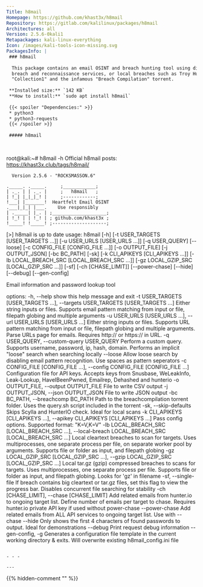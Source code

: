 ```yaml
---
Title: h8mail
Homepage: https://github.com/khast3x/h8mail
Repository: https://gitlab.com/kalilinux/packages/h8mail
Architectures: all
Version: 2.5.6-0kali1
Metapackages: kali-linux-everything 
Icon: /images/kali-tools-icon-missing.svg
PackagesInfo: |
 ### h8mail
 
  This package contains an email OSINT and breach hunting tool using different
  breach and reconnaissance services, or local breaches such as Troy Hunt's
  "Collection1" and the infamous "Breach Compilation" torrent.
 
 **Installed size:** `142 KB`  
 **How to install:** `sudo apt install h8mail`  
 
 {{< spoiler "Dependencies:" >}}
 * python3
 * python3-requests
 {{< /spoiler >}}
 
 ##### h8mail
 
 
 ```
 root@kali:~# h8mail -h
  		  Official h8mail posts: 
 		  https://khast3x.club/tags/h8mail/
 
  
 	  Version 2.5.6 - "ROCKSMASSON.6"  
  
  	._____. ._____.     ;____________;
  	| ._. | | ._. |     ;   h8mail   ;
  	| !_| |_|_|_! |     ;------------;
  	!___| |_______!  Heartfelt Email OSINT
  	.___|_|_| |___.    Use responsibly
  	| ._____| |_. | ;____________________;
  	| !_! | | !_! | ; github.com/khast3x ;
  	!_____! !_____! ;--------------------;
  	
 [>] h8mail is up to date
 usage: h8mail [-h] [-t USER_TARGETS [USER_TARGETS ...]]
               [-u USER_URLS [USER_URLS ...]] [-q USER_QUERY] [--loose]
               [-c CONFIG_FILE [CONFIG_FILE ...]] [-o OUTPUT_FILE]
               [-j OUTPUT_JSON] [-bc BC_PATH] [-sk]
               [-k CLI_APIKEYS [CLI_APIKEYS ...]]
               [-lb LOCAL_BREACH_SRC [LOCAL_BREACH_SRC ...]]
               [-gz LOCAL_GZIP_SRC [LOCAL_GZIP_SRC ...]] [-sf]
               [-ch [CHASE_LIMIT]] [--power-chase] [--hide] [--debug]
               [--gen-config]
 
 Email information and password lookup tool
 
 options:
   -h, --help            show this help message and exit
   -t USER_TARGETS [USER_TARGETS ...], --targets USER_TARGETS [USER_TARGETS ...]
                         Either string inputs or files. Supports email pattern
                         matching from input or file, filepath globing and
                         multiple arguments
   -u USER_URLS [USER_URLS ...], --url USER_URLS [USER_URLS ...]
                         Either string inputs or files. Supports URL pattern
                         matching from input or file, filepath globing and
                         multiple arguments. Parse URLs page for emails.
                         Requires http:// or https:// in URL.
   -q USER_QUERY, --custom-query USER_QUERY
                         Perform a custom query. Supports username, password,
                         ip, hash, domain. Performs an implicit "loose" search
                         when searching locally
   --loose               Allow loose search by disabling email pattern
                         recognition. Use spaces as pattern seperators
   -c CONFIG_FILE [CONFIG_FILE ...], --config CONFIG_FILE [CONFIG_FILE ...]
                         Configuration file for API keys. Accepts keys from
                         Snusbase, WeLeakInfo, Leak-Lookup, HaveIBeenPwned,
                         Emailrep, Dehashed and hunterio
   -o OUTPUT_FILE, --output OUTPUT_FILE
                         File to write CSV output
   -j OUTPUT_JSON, --json OUTPUT_JSON
                         File to write JSON output
   -bc BC_PATH, --breachcomp BC_PATH
                         Path to the breachcompilation torrent folder. Uses the
                         query.sh script included in the torrent
   -sk, --skip-defaults  Skips Scylla and HunterIO check. Ideal for local scans
   -k CLI_APIKEYS [CLI_APIKEYS ...], --apikey CLI_APIKEYS [CLI_APIKEYS ...]
                         Pass config options. Supported format: "K=V,K=V"
   -lb LOCAL_BREACH_SRC [LOCAL_BREACH_SRC ...], --local-breach LOCAL_BREACH_SRC [LOCAL_BREACH_SRC ...]
                         Local cleartext breaches to scan for targets. Uses
                         multiprocesses, one separate process per file, on
                         separate worker pool by arguments. Supports file or
                         folder as input, and filepath globing
   -gz LOCAL_GZIP_SRC [LOCAL_GZIP_SRC ...], --gzip LOCAL_GZIP_SRC [LOCAL_GZIP_SRC ...]
                         Local tar.gz (gzip) compressed breaches to scans for
                         targets. Uses multiprocesses, one separate process per
                         file. Supports file or folder as input, and filepath
                         globing. Looks for 'gz' in filename
   -sf, --single-file    If breach contains big cleartext or tar.gz files, set
                         this flag to view the progress bar. Disables
                         concurrent file searching for stability
   -ch [CHASE_LIMIT], --chase [CHASE_LIMIT]
                         Add related emails from hunter.io to ongoing target
                         list. Define number of emails per target to chase.
                         Requires hunter.io private API key if used without
                         power-chase
   --power-chase         Add related emails from ALL API services to ongoing
                         target list. Use with --chase
   --hide                Only shows the first 4 characters of found passwords
                         to output. Ideal for demonstrations
   --debug               Print request debug information
   --gen-config, -g      Generates a configuration file template in the current
                         working directory & exits. Will overwrite existing
                         h8mail_config.ini file
 ```
 
 - - -
 
---
```

{{% hidden-comment "<!--Do not edit anything above this line-->" %}}
